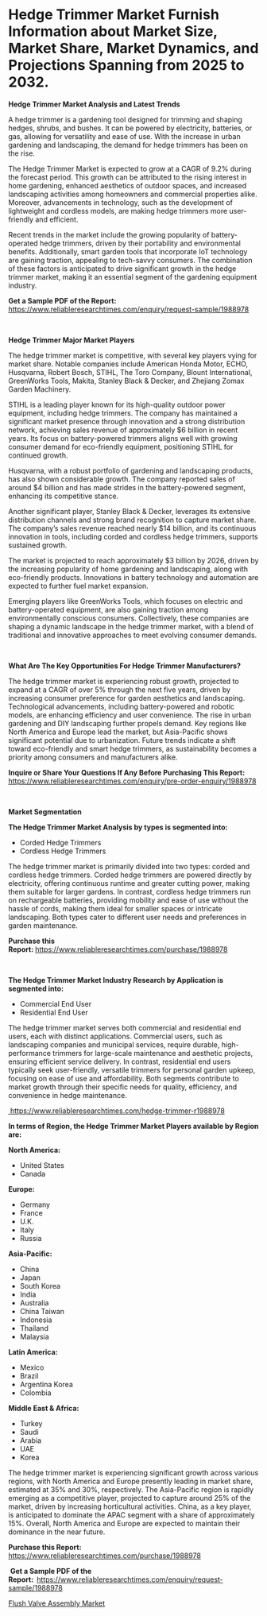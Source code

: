 <p><h1>Hedge Trimmer Market Furnish Information about Market Size, Market Share, Market Dynamics, and Projections Spanning from 2025 to 2032.</h1></p><p><strong>Hedge Trimmer Market Analysis and Latest Trends</strong></p>
<p><p>A hedge trimmer is a gardening tool designed for trimming and shaping hedges, shrubs, and bushes. It can be powered by electricity, batteries, or gas, allowing for versatility and ease of use. With the increase in urban gardening and landscaping, the demand for hedge trimmers has been on the rise.</p><p>The Hedge Trimmer Market is expected to grow at a CAGR of 9.2% during the forecast period. This growth can be attributed to the rising interest in home gardening, enhanced aesthetics of outdoor spaces, and increased landscaping activities among homeowners and commercial properties alike. Moreover, advancements in technology, such as the development of lightweight and cordless models, are making hedge trimmers more user-friendly and efficient.</p><p>Recent trends in the market include the growing popularity of battery-operated hedge trimmers, driven by their portability and environmental benefits. Additionally, smart garden tools that incorporate IoT technology are gaining traction, appealing to tech-savvy consumers. The combination of these factors is anticipated to drive significant growth in the hedge trimmer market, making it an essential segment of the gardening equipment industry.</p></p>
<p><strong>Get a Sample PDF of the Report:&nbsp;</strong> <a href="https://www.reliableresearchtimes.com/enquiry/request-sample/1988978?utm_campaign=3565&utm_medium=2&utm_source=Github&utm_content=ia&utm_term=10042025&utm_id=hedge-trimmer">https://www.reliableresearchtimes.com/enquiry/request-sample/1988978</a></p>
<p>&nbsp;</p>
<p><strong>Hedge Trimmer Major Market Players</strong></p>
<p><p>The hedge trimmer market is competitive, with several key players vying for market share. Notable companies include American Honda Motor, ECHO, Husqvarna, Robert Bosch, STIHL, The Toro Company, Blount International, GreenWorks Tools, Makita, Stanley Black & Decker, and Zhejiang Zomax Garden Machinery.</p><p>STIHL is a leading player known for its high-quality outdoor power equipment, including hedge trimmers. The company has maintained a significant market presence through innovation and a strong distribution network, achieving sales revenue of approximately $6 billion in recent years. Its focus on battery-powered trimmers aligns well with growing consumer demand for eco-friendly equipment, positioning STIHL for continued growth.</p><p>Husqvarna, with a robust portfolio of gardening and landscaping products, has also shown considerable growth. The company reported sales of around $4 billion and has made strides in the battery-powered segment, enhancing its competitive stance.</p><p>Another significant player, Stanley Black & Decker, leverages its extensive distribution channels and strong brand recognition to capture market share. The company’s sales revenue reached nearly $14 billion, and its continuous innovation in tools, including corded and cordless hedge trimmers, supports sustained growth.</p><p>The market is projected to reach approximately $3 billion by 2026, driven by the increasing popularity of home gardening and landscaping, along with eco-friendly products. Innovations in battery technology and automation are expected to further fuel market expansion.</p><p>Emerging players like GreenWorks Tools, which focuses on electric and battery-operated equipment, are also gaining traction among environmentally conscious consumers. Collectively, these companies are shaping a dynamic landscape in the hedge trimmer market, with a blend of traditional and innovative approaches to meet evolving consumer demands.</p></p>
<p>&nbsp;</p>
<p><strong>What Are The Key Opportunities For Hedge Trimmer Manufacturers?</strong></p>
<p><p>The hedge trimmer market is experiencing robust growth, projected to expand at a CAGR of over 5% through the next five years, driven by increasing consumer preference for garden aesthetics and landscaping. Technological advancements, including battery-powered and robotic models, are enhancing efficiency and user convenience. The rise in urban gardening and DIY landscaping further propels demand. Key regions like North America and Europe lead the market, but Asia-Pacific shows significant potential due to urbanization. Future trends indicate a shift toward eco-friendly and smart hedge trimmers, as sustainability becomes a priority among consumers and manufacturers alike.</p></p>
<p><strong>Inquire or Share Your Questions If Any Before Purchasing This Report:</strong> <a href="https://www.reliableresearchtimes.com/enquiry/pre-order-enquiry/1988978?utm_campaign=3565&utm_medium=2&utm_source=Github&utm_content=ia&utm_term=10042025&utm_id=hedge-trimmer">https://www.reliableresearchtimes.com/enquiry/pre-order-enquiry/1988978</a></p>
<p>&nbsp;</p>
<p><strong>Market Segmentation</strong></p>
<p><strong>The Hedge Trimmer Market Analysis by types is segmented into:</strong></p>
<p><ul><li>Corded Hedge Trimmers</li><li>Cordless Hedge Trimmers</li></ul></p>
<p><p>The hedge trimmer market is primarily divided into two types: corded and cordless hedge trimmers. Corded hedge trimmers are powered directly by electricity, offering continuous runtime and greater cutting power, making them suitable for larger gardens. In contrast, cordless hedge trimmers run on rechargeable batteries, providing mobility and ease of use without the hassle of cords, making them ideal for smaller spaces or intricate landscaping. Both types cater to different user needs and preferences in garden maintenance.</p></p>
<p><strong>Purchase this Report:&nbsp;</strong><a href="https://www.reliableresearchtimes.com/purchase/1988978?utm_campaign=3565&utm_medium=2&utm_source=Github&utm_content=ia&utm_term=10042025&utm_id=hedge-trimmer">https://www.reliableresearchtimes.com/purchase/1988978</a></p>
<p>&nbsp;</p>
<p><strong>The Hedge Trimmer Market Industry Research by Application is segmented into:</strong></p>
<p><ul><li>Commercial End User</li><li>Residential End User</li></ul></p>
<p><p>The hedge trimmer market serves both commercial and residential end users, each with distinct applications. Commercial users, such as landscaping companies and municipal services, require durable, high-performance trimmers for large-scale maintenance and aesthetic projects, ensuring efficient service delivery. In contrast, residential end users typically seek user-friendly, versatile trimmers for personal garden upkeep, focusing on ease of use and affordability. Both segments contribute to market growth through their specific needs for quality, efficiency, and convenience in hedge maintenance.</p></p>
<p><a href="https://www.reliableresearchtimes.com/hedge-trimmer-r1988978?utm_campaign=3565&utm_medium=2&utm_source=Github&utm_content=ia&utm_term=10042025&utm_id=hedge-trimmer">&nbsp;https://www.reliableresearchtimes.com/hedge-trimmer-r1988978</a></p>
<p><strong>In terms of Region, the Hedge Trimmer Market Players available by Region are:</strong></p>
<p>
    <p> <strong> North America: </strong>
        <ul>
            <li>United States</li>
            <li>Canada</li>
        </ul>
        </p> 
    <p> <strong> Europe: </strong>
        <ul>
            <li>Germany</li>
            <li>France</li>
            <li>U.K.</li>
            <li>Italy</li>
            <li>Russia</li>
        </ul>
        </p> 
    <p> <strong> Asia-Pacific: </strong>
        <ul>
            <li>China</li>
            <li>Japan</li>
            <li>South Korea</li>
            <li>India</li>
            <li>Australia</li>
            <li>China Taiwan</li>
            <li>Indonesia</li>
            <li>Thailand</li>
            <li>Malaysia</li>
        </ul>
        </p> 
    <p> <strong> Latin America: </strong>
        <ul>
            <li>Mexico</li>
            <li>Brazil</li>
            <li>Argentina Korea</li>
            <li>Colombia</li>
        </ul>
        </p> 
    <p> <strong> Middle East & Africa: </strong>
        <ul>
            <li>Turkey</li>
            <li>Saudi</li>
            <li>Arabia</li>
            <li>UAE</li>
            <li>Korea</li>
        </ul>
    </p>
    </p>
<p><p>The hedge trimmer market is experiencing significant growth across various regions, with North America and Europe presently leading in market share, estimated at 35% and 30%, respectively. The Asia-Pacific region is rapidly emerging as a competitive player, projected to capture around 25% of the market, driven by increasing horticultural activities. China, as a key player, is anticipated to dominate the APAC segment with a share of approximately 15%. Overall, North America and Europe are expected to maintain their dominance in the near future.</p></p>
<p><strong>Purchase this Report: </strong><a href="https://www.reliableresearchtimes.com/purchase/1988978?utm_campaign=3565&utm_medium=2&utm_source=Github&utm_content=ia&utm_term=10042025&utm_id=hedge-trimmer">https://www.reliableresearchtimes.com/purchase/1988978</a></p>
<p>&nbsp;<strong>Get a Sample PDF of the Report:&nbsp;&nbsp;</strong><a href="https://www.reliableresearchtimes.com/enquiry/request-sample/1988978?utm_campaign=3565&utm_medium=2&utm_source=Github&utm_content=ia&utm_term=10042025&utm_id=hedge-trimmer">https://www.reliableresearchtimes.com/enquiry/request-sample/1988978</a></p>
<p><strong></strong></p>
<p><p><a href="https://github.com/puttslukis59/Market-Research-Report-List-1/blob/main/flush-valve-assembly-market.md?utm_campaign=3565&utm_medium=2&utm_source=Github&utm_content=ia&utm_term=10042025&utm_id=hedge-trimmer">Flush Valve Assembly Market</a></p></p>